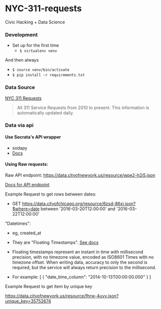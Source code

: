 # NYC-311-requests
Civic Hacking + Data Science


### Development

- Set up for the first time
  - `$ virtualenv venv`

And then always

- `$ source venv/bin/activate`
- `$ pip install -r requirements.txt`



### Data Source

[NYC 311 Requests](https://data.cityofnewyork.us/Social-Services/311/wpe2-h2i5)

> All 311 Service Requests from 2010 to present. This information is automatically updated daily.


### Data via api

#### Use Socrata's API wrapper

- sodapy
- [Docs](https://github.com/xmun0x/sodapy)

#### Using Raw requests:

Raw API endpoint: https://data.cityofnewyork.us/resource/wpe2-h2i5.json

[Docs for API endpoint](https://dev.socrata.com/foundry/data.cityofnewyork.us/fhrw-4uyv)


Example Request to get rows between dates:
- GET https://data.cityofchicago.org/resource/6zsd-86xi.json?$where=date between '2016-03-20T12:00:00' and '2016-03-22T12:00:00'


"Datetimes":

- eg, created_at
- They are "Floating Timestamps".  [See docs](https://dev.socrata.com/docs/datatypes/floating_timestamp.html)
- Floating timestamps represent an instant in time with millisecond precision, with no timezone value, encoded as ISO8601 Times with no timezone offset. When writing data, accuracy to only the second is required, but the service will always return precision to the millisecond.

- For example:
	[ {
	  "date_time_column": "2014-10-13T00:00:00.000"
	} ]


Example Request to get item by unique key

https://data.cityofnewyork.us/resource/fhrw-4uyv.json?unique_key=35752674






